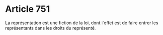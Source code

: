 # Article 751

La représentation est une fiction de la loi, dont l'effet est de faire entrer les représentants dans les droits du représenté.